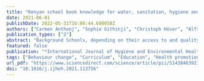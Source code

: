 ```yaml
---
title: "Kenyan school book knowledge for water, sanitation, hygiene and health education interventions: Disconnect, integration or opportunities?"
date: 2021-06-01
publishDate: 2022-05-31T16:00:44.680058Z
authors: ["Carmen Anthonj", "Sophie Githinji", "Christoph Höser", "Alfred Stein", "Justine Blanford", "Valentina Grossi"]
publication_types: ["2"]
abstract: "Background Schools, depending on their access to and quality of water, sanitation and hygiene (WASH) and the implementation of healthy behaviours, can be critical for the control and spread of many infectious diseases, including COVID-19. Schools provide opportunities for pupils to learn about the importance of hygiene and WASH-related practice, and build healthy habits and skills, with beneficial medium- and long-term consequences particularly in low- and middle-income countries: reducing pupils' absenteeism due to diseases, promoting physical, mental and social health, and improving learning outcomes. WASH services alone are often not sufficient and need to be combined with educational programmes. As pupils disseminate their acquired health-promoting knowledge to their (extended) families, improved WASH provisions and education in schools have beneficial effects also on the community. International organisations frequently roll out interventions in schools to improve WASH services and, in some cases, train pupils and teachers on safe WASH behaviours. How such interventions relate to local school education on WASH, health promotion and disease prevention knowledge, whether and how such knowledge and school books are integrated into WASH education interventions in schools, are knowledge gaps we fill. Methods We analyzed how Kenyan primary school science text book content supports WASH and health education by a book review including books used from class 1 through class 8, covering the age range from 6 to 13 years. We then conducted a rapid literature review of combined WASH interventions that included a behaviour change or educational component, and a rapid review of international policy guidance documents to contextualise the results and understand the relevance of books and school education for WASH interventions implemented by international organisations. We conducted a content analysis based on five identified thematic categories, including drinking water, sanitation, hygiene, environmental hygiene & health promotion and disease risks, and mapped over time the knowledge about WASH and disease prevention. Results The books comprehensively address drinking water issues, including sources, quality, treatment, safe storage and water conservation; risks and transmission pathways of various waterborne (Cholera, Typhoid fever), water-based (Bilharzia), vector-related (Malaria) and other communicable diseases (Tuberculosis); and the importance of environmental hygiene and health promotion. The content is broadly in line with internationally recommended WASH topics and learning objectives. Gaps remain on personal hygiene and handwashing, including menstrual hygiene, sanitation education, and related health risks and disease exposures. The depth of content varies greatly over time and across the different classes. Such locally available education materials already used in schools were considered by none of the WASH education interventions in the considered intervention studies. Conclusions The thematic gaps/under-representations in books that we identified, namely sanitation, hygiene and menstrual hygiene education, are all high on the international WASH agenda, and need to be filled especially now, in the context of the current COVID-19 pandemic. Disconnects exist between school book knowledge and WASH education interventions, between policy and implementation, and between theory and practice, revealing missed opportunities for effective and sustainable behaviour change, and underlining the need for better integration. Considering existing local educational materials and knowledge may facilitate the buy-in and involvement of teachers and school managers in strengthening education and implementing improvements. We suggest opportunities for future research, behaviour change interventions and decision-making to improve WASH in schools."
featured: false
publication: "*International Journal of Hygiene and Environmental Health*"
tags: ["Behaviour change", "Curriculum", "Education", "Health promotion", "Sub-Saharan Africa", "WASH"]
url_pdf: "https://www.sciencedirect.com/science/article/pii/S1438463921000717"
doi: "10.1016/j.ijheh.2021.113756"
---
```


